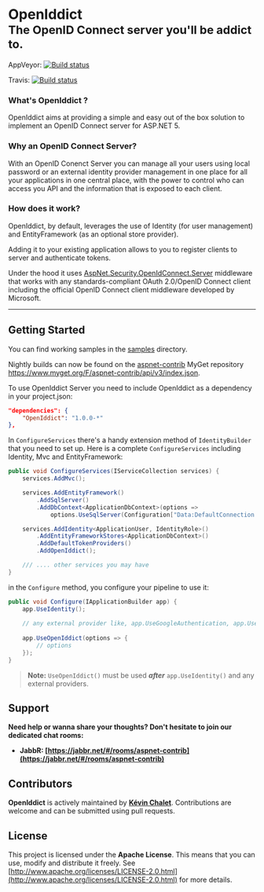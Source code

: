 OpenIddict<br><sub>The OpenID Connect server you'll be addict to.</sub>
=======

AppVeyor: [![Build status](https://ci.appveyor.com/api/projects/status/d0d8git3o6lqkvbm?svg=true)](https://ci.appveyor.com/project/aspnet-contrib/core)

Travis: [![Build status](https://travis-ci.org/openiddict/core.svg)](https://travis-ci.org/openiddict/core)

### What's OpenIddict ?

OpenIddict aims at providing a simple and easy out of the box solution 
to implement an OpenID Connect server for ASP.NET 5.


### Why an OpenID Connect Server?

With an OpenID Conenct Server you can manage all your users using local 
password or an external identity provider management in one place for all 
your applications in one central place, with the power to control who can access
you API and the information that is exposed to each client. 


### How does it work?

OpenIddict, by default, leverages the use of Identity (for user management) and 
EntityFramework (as an optional store provider).

Adding it to your existing application allows to you to register clients 
to server and authenticate tokens.

Under the hood it uses [AspNet.Security.OpenIdConnect.Server](https://github.com/aspnet-contrib/AspNet.Security.OpenIdConnect.Server) 
middleware that works with any standards-compliant OAuth 2.0/OpenID Connect 
client including the official OpenID Connect client middleware 
developed by Microsoft.

--------------

## Getting Started

You can find working samples in the [samples](https://github.com/openiddict/core/tree/dev/samples) directory.

Nightly builds can now be found on the [aspnet-contrib](https://github.com/aspnet-contrib) MyGet repository https://www.myget.org/F/aspnet-contrib/api/v3/index.json.

To use OpenIddict Server you need to include OpenIddict as a dependency in your project.json:

```json
"dependencies": {
    "OpenIddict": "1.0.0-*"
},
```

In `ConfigureServices` there's a handy extension method of `IdentityBuilder` 
that you need to set up. Here is a complete `ConfigureServices` including 
Identity, Mvc and EntityFramework:

```csharp
public void ConfigureServices(IServiceCollection services) {
    services.AddMvc();

    services.AddEntityFramework()
        .AddSqlServer()
        .AddDbContext<ApplicationDbContext>(options =>
            options.UseSqlServer(Configuration["Data:DefaultConnection:ConnectionString"]));

    services.AddIdentity<ApplicationUser, IdentityRole>()
        .AddEntityFrameworkStores<ApplicationDbContext>()
        .AddDefaultTokenProviders()
        .AddOpenIddict();

    /// .... other services you may have
}
```

in the `Configure` method, you configure your pipeline to use it:

```csharp
public void Configure(IApplicationBuilder app) {
    app.UseIdentity();
    
    // any external provider like, app.UseGoogleAuthentication, app.UseFacebookAuthentication, etc..
    
    app.UseOpenIddict(options => {
        // options
    });
}
```

> **Note:** `UseOpenIddict()` must be used ***after*** `app.UseIdentity()` and any external providers.


## Support

**Need help or wanna share your thoughts? Don't hesitate to join our dedicated chat rooms:**

- **JabbR: [https://jabbr.net/#/rooms/aspnet-contrib](https://jabbr.net/#/rooms/aspnet-contrib)**

## Contributors

**OpenIddict** is actively maintained by **[Kévin Chalet](https://github.com/PinpointTownes)**. Contributions are welcome and can be submitted using pull requests.

## License

This project is licensed under the **Apache License**. This means that you can use, modify and distribute it freely. See [http://www.apache.org/licenses/LICENSE-2.0.html](http://www.apache.org/licenses/LICENSE-2.0.html) for more details.
